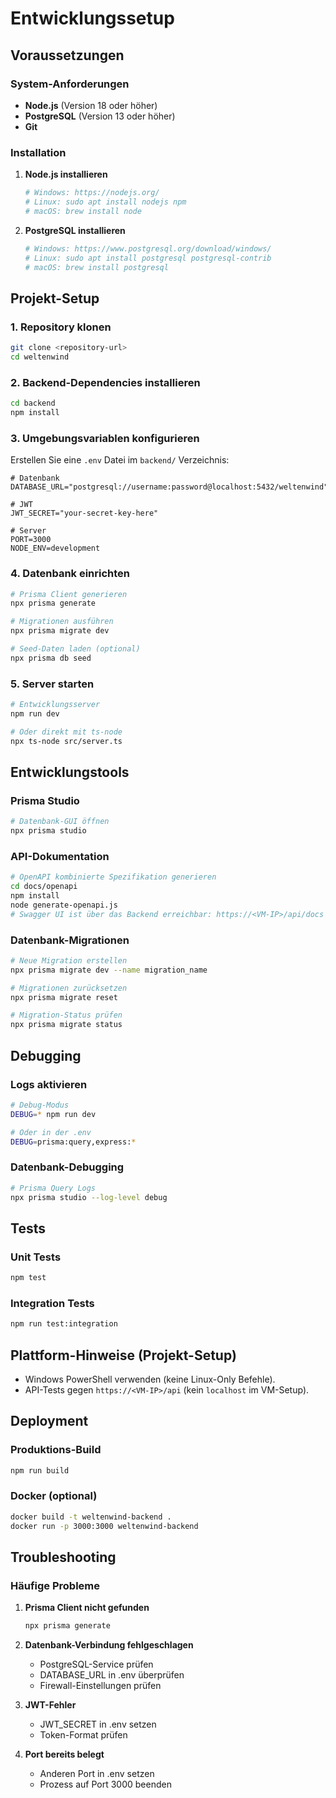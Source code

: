 # Entwicklungssetup

## Voraussetzungen

### System-Anforderungen
- **Node.js** (Version 18 oder höher)
- **PostgreSQL** (Version 13 oder höher)
- **Git**

### Installation

1. **Node.js installieren**
   ```bash
   # Windows: https://nodejs.org/
   # Linux: sudo apt install nodejs npm
   # macOS: brew install node
   ```

2. **PostgreSQL installieren**
   ```bash
   # Windows: https://www.postgresql.org/download/windows/
   # Linux: sudo apt install postgresql postgresql-contrib
   # macOS: brew install postgresql
   ```

## Projekt-Setup

### 1. Repository klonen
```bash
git clone <repository-url>
cd weltenwind
```

### 2. Backend-Dependencies installieren
```bash
cd backend
npm install
```

### 3. Umgebungsvariablen konfigurieren
Erstellen Sie eine `.env` Datei im `backend/` Verzeichnis:
```env
# Datenbank
DATABASE_URL="postgresql://username:password@localhost:5432/weltenwind"

# JWT
JWT_SECRET="your-secret-key-here"

# Server
PORT=3000
NODE_ENV=development
```

### 4. Datenbank einrichten
```bash
# Prisma Client generieren
npx prisma generate

# Migrationen ausführen
npx prisma migrate dev

# Seed-Daten laden (optional)
npx prisma db seed
```

### 5. Server starten
```bash
# Entwicklungsserver
npm run dev

# Oder direkt mit ts-node
npx ts-node src/server.ts
```

## Entwicklungstools

### Prisma Studio
```bash
# Datenbank-GUI öffnen
npx prisma studio
```

### API-Dokumentation
```bash
# OpenAPI kombinierte Spezifikation generieren
cd docs/openapi
npm install
node generate-openapi.js
# Swagger UI ist über das Backend erreichbar: https://<VM-IP>/api/docs
```

### Datenbank-Migrationen
```bash
# Neue Migration erstellen
npx prisma migrate dev --name migration_name

# Migrationen zurücksetzen
npx prisma migrate reset

# Migration-Status prüfen
npx prisma migrate status
```

## Debugging

### Logs aktivieren
```bash
# Debug-Modus
DEBUG=* npm run dev

# Oder in der .env
DEBUG=prisma:query,express:*
```

### Datenbank-Debugging
```bash
# Prisma Query Logs
npx prisma studio --log-level debug
```

## Tests

### Unit Tests
```bash
npm test
```

### Integration Tests
```bash
npm run test:integration
```

## Plattform-Hinweise (Projekt-Setup)
- Windows PowerShell verwenden (keine Linux-Only Befehle).
- API-Tests gegen `https://<VM-IP>/api` (kein `localhost` im VM-Setup).

## Deployment

### Produktions-Build
```bash
npm run build
```

### Docker (optional)
```bash
docker build -t weltenwind-backend .
docker run -p 3000:3000 weltenwind-backend
```

## Troubleshooting

### Häufige Probleme

1. **Prisma Client nicht gefunden**
   ```bash
   npx prisma generate
   ```

2. **Datenbank-Verbindung fehlgeschlagen**
   - PostgreSQL-Service prüfen
   - DATABASE_URL in .env überprüfen
   - Firewall-Einstellungen prüfen

3. **JWT-Fehler**
   - JWT_SECRET in .env setzen
   - Token-Format prüfen

4. **Port bereits belegt**
   - Anderen Port in .env setzen
   - Prozess auf Port 3000 beenden 